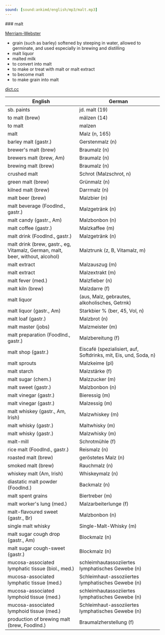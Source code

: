 ```yaml
---
sound: [sound:ankimd/english/mp3/malt.mp3]
---
```


\### malt

[Merriam-Webster](https://www.merriam-webster.com/dictionary/malt)

- grain (such as barley) softened by steeping in water, allowed to germinate, and used especially in brewing and distilling
- malt liquor
- malted milk
- to convert into malt
- to make or treat with malt or malt extract
- to become malt
- to make grain into malt

[dict.cc](https://www.dict.cc/malt)

| English        | German       |
| -------------- | ------------ |
| sb. paints | jd. malt (19) |
| to malt (brew) | mälzen (14) |
| to malt | malzen |
| malt | Malz (n, 165) |
| barley malt (gastr.) | Gerstenmalz (n) |
| brewer's malt (brew) | Braumalz (n) |
| brewers malt (brew, Am) | Braumalz (n) |
| brewing malt (brew) | Braumalz (n) |
| crushed malt | Schrot (Malzschrot, n) |
| green malt (brew) | Grünmalz (n) |
| kilned malt (brew) | Darrmalz (n) |
| malt beer (brew) | Malzbier (n) |
| malt beverage (FoodInd., gastr.) | Malzgetränk (n) |
| malt candy (gastr., Am) | Malzbonbon (n) |
| malt coffee (gastr.) | Malzkaffee (m) |
| malt drink (FoodInd., gastr.) | Malzgetränk (n) |
| malt drink (brew, gastr., eg, Vitamalz, German, malt, beer, without, alcohol) | Malztrunk (z, B, Vitamalz, m) |
| malt extract | Malzauszug (m) |
| malt extract | Malzextrakt (m) |
| malt fever (med.) | Malzfieber (n) |
| malt kiln (brew) | Malzdarre (f) |
| malt liquor |  (aus, Malz, gebrautes, alkoholisches, Getrnk) |
| malt liquor (gastr., Am) | Starkbier % (ber, 45, Vol, n) |
| malt loaf (gastr.) | Malzbrot (n) |
| malt master (jobs) | Malzmeister (m) |
| malt preparation (FoodInd., gastr.) | Malzbereitung (f) |
| malt shop (gastr.) | Eiscafé (spezialisiert, auf, Softdrinks, mit, Eis, und, Soda, n) |
| malt sprouts | Malzkeime (pl) |
| malt starch | Malzstärke (f) |
| malt sugar (chem.) | Malzzucker (m) |
| malt sweet (gastr.) | Malzbonbon (n) |
| malt vinegar (gastr.) | Bieressig (m) |
| malt vinegar (gastr.) | Malzessig (m) |
| malt whiskey (gastr., Am, Irish) | Malzwhiskey (m) |
| malt whisky (gastr.) | Maltwhisky (m) |
| malt whisky (gastr.) | Malzwhisky (m) |
| malt-mill | Schrotmühle (f) |
| rice malt (FoodInd., gastr.) | Reismalz (n) |
| roasted malt (brew) | geröstetes Malz (n) |
| smoked malt (brew) | Rauchmalz (n) |
| whiskey malt (Am, Irish) | Whiskeymalz (n) |
| diastatic malt powder (FoodInd.) | Backmalz (n) |
| malt spent grains | Biertreber (m) |
| malt worker's lung (med.) | Malzarbeiterlunge (f) |
| malt-flavoured sweet (gastr., Br) | Malzbonbon (n) |
| single malt whisky | Single-Malt-Whisky (m) |
| malt sugar cough drop (gastr., Am) | Blockmalz (n) |
| malt sugar cough-sweet (gastr.) | Blockmalz (n) |
| mucosa-associated lymphatic tissue <MALT> (biol., med.) | schleimhautassoziiertes lymphatisches Gewebe (n) |
| mucosa-associated lymphatic tissue <MALT> (med.) | Schleimhaut-assoziiertes lymphatisches Gewebe (n) |
| mucosa-associated lymphoid tissue <MALT> (med.) | schleimhautassoziiertes lymphatisches Gewebe (n) |
| mucosa-associated lymphoid tissue <MALT> (med.) | Schleimhaut-assoziiertes lymphatisches Gewebe (n) |
| production of brewing malt (brew, FoodInd.) | Braumalzherstellung (f) |
